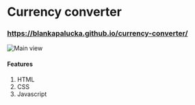 # Currency converter
### https://blankapalucka.github.io/currency-converter/

![Main view](./docs/main%20view.jpg)

#### Features
1. HTML
2. CSS
3. Javascript

